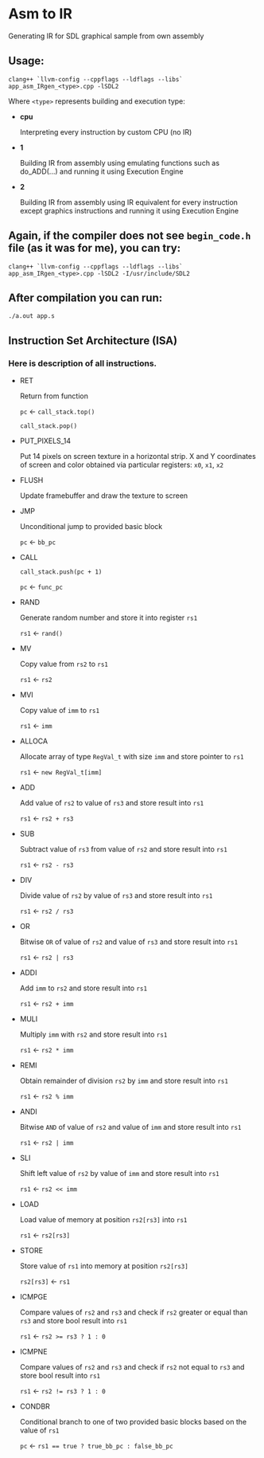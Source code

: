 # Asm to IR
Generating IR for SDL graphical sample from own assembly

## Usage:
```
clang++ `llvm-config --cppflags --ldflags --libs` app_asm_IRgen_<type>.cpp -lSDL2
```

Where `<type>` represents building and execution type:
- **cpu**

    Interpreting every instruction by custom CPU (no IR)

- **1**

    Building IR from assembly using emulating functions such as do_ADD(...) and running it using Execution Engine

- **2**

    Building IR from assembly using IR equivalent for every instruction except graphics instructions and running it using Execution Engine

## Again, if the compiler does not see `begin_code.h` file (as it was for me), you can try:
```
clang++ `llvm-config --cppflags --ldflags --libs` app_asm_IRgen_<type>.cpp -lSDL2 -I/usr/include/SDL2
```

## After compilation you can run:
```
./a.out app.s
```


## Instruction Set Architecture (ISA)
### Here is description of all instructions.


- RET

    Return from function

    `pc` &larr; `call_stack.top()`

    `call_stack.pop()`

- PUT_PIXELS_14

    Put 14 pixels on screen texture in a horizontal strip. X and Y coordinates of screen and color obtained via particular registers: `x0`, `x1`, `x2`

- FLUSH

    Update framebuffer and draw the texture to screen

- JMP

    Unconditional jump to provided basic block

    `pc` &larr; `bb_pc`

- CALL

    `call_stack.push(pc + 1)`

    `pc` &larr; `func_pc`


- RAND

    Generate random number and store it into register `rs1`

    `rs1` &larr; `rand()`

- MV

    Copy value from `rs2` to `rs1`

    `rs1` &larr; `rs2`

- MVI

    Copy value of `imm` to `rs1`

    `rs1` &larr; `imm`

- ALLOCA

    Allocate array of type `RegVal_t` with size `imm` and store pointer to `rs1`

    `rs1` &larr; `new RegVal_t[imm]`

- ADD

    Add value of `rs2` to value of `rs3` and store result into `rs1`

    `rs1` &larr; `rs2 + rs3`

- SUB

    Subtract value of `rs3` from value of `rs2` and store result into `rs1`

    `rs1` &larr; `rs2 - rs3`

- DIV

    Divide value of `rs2` by value of `rs3` and store result into `rs1`

    `rs1` &larr; `rs2 / rs3`

- OR

    Bitwise `OR` of value of `rs2` and value of `rs3` and store result into `rs1`

    `rs1` &larr; `rs2 | rs3`

- ADDI

    Add `imm` to `rs2` and store result into `rs1`

    `rs1` &larr; `rs2 + imm`

- MULI

    Multiply `imm` with `rs2` and store result into `rs1`

    `rs1` &larr; `rs2 * imm`

- REMI

    Obtain remainder of division `rs2` by `imm` and store result into `rs1`

    `rs1` &larr; `rs2 % imm`

- ANDI

    Bitwise `AND` of value of `rs2` and value of `imm` and store result into `rs1`

    `rs1` &larr; `rs2 | imm`

- SLI

    Shift left value of `rs2` by value of `imm` and store result into `rs1`

    `rs1` &larr; `rs2 << imm`

- LOAD

    Load value of memory at position `rs2[rs3]` into `rs1`

    `rs1` &larr; `rs2[rs3]`

- STORE

    Store value of `rs1` into memory at position `rs2[rs3]`

    `rs2[rs3]` &larr; `rs1`

- ICMPGE

    Compare values of `rs2` and `rs3` and check if `rs2` greater or equal than `rs3` and store bool result into `rs1`

    `rs1` &larr; `rs2 >= rs3 ? 1 : 0`

- ICMPNE

    Compare values of `rs2` and `rs3` and check if `rs2` not equal to `rs3` and store bool result into `rs1`

    `rs1` &larr; `rs2 != rs3 ? 1 : 0`

- CONDBR

    Conditional branch to one of two provided basic blocks based on the value of `rs1`

    `pc` &larr; `rs1 == true ? true_bb_pc : false_bb_pc`
